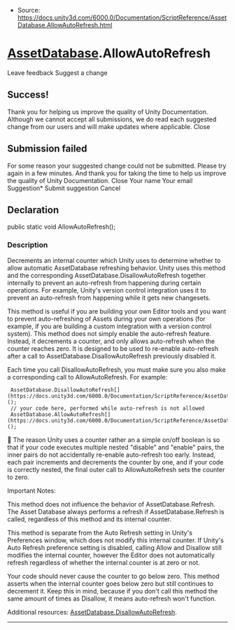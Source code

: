 * Source: https://docs.unity3d.com/6000.0/Documentation/ScriptReference/AssetDatabase.AllowAutoRefresh.html

#  [AssetDatabase](https://docs.unity3d.com/6000.0/Documentation/ScriptReference/AssetDatabase.html).AllowAutoRefresh
Leave feedback
Suggest a change
## Success!
Thank you for helping us improve the quality of Unity Documentation. Although we cannot accept all submissions, we do read each suggested change from our users and will make updates where applicable.
Close
## Submission failed
For some reason your suggested change could not be submitted. Please <a>try again</a> in a few minutes. And thank you for taking the time to help us improve the quality of Unity Documentation.
Close
Your name Your email Suggestion* Submit suggestion
Cancel
## Declaration
public static void AllowAutoRefresh(); 
### Description
Decrements an internal counter which Unity uses to determine whether to allow automatic AssetDatabase refreshing behavior.
Unity uses this method and the corresponding AssetDatabase.DisallowAutoRefresh together internally to prevent an auto-refresh from happening during certain operations. For example, Unity's version control integration uses it to prevent an auto-refresh from happening while it gets new changesets.  
  
This method is useful if you are building your own Editor tools and you want to prevent auto-refreshing of Assets during your own operations (for example, if you are building a custom integration with a version control system). This method does not simply enable the auto-refresh feature. Instead, it decrements a counter, and only allows auto-refresh when the counter reaches zero. It is designed to be used to re-enable auto-refresh after a call to AssetDatabase.DisallowAutoRefresh previously disabled it.  
  
Each time you call DisallowAutoRefresh, you must make sure you also make a corresponding call to AllowAutoRefresh. For example:
```
 AssetDatabase.DisallowAutoRefresh[](https://docs.unity3d.com/6000.0/Documentation/ScriptReference/AssetDatabase.DisallowAutoRefresh.html)();
 // your code here, performed while auto-refresh is not allowed
 AssetDatabase.AllowAutoRefresh[](https://docs.unity3d.com/6000.0/Documentation/ScriptReference/AssetDatabase.AllowAutoRefresh.html)();
```

The reason Unity uses a counter rather an a simple on/off boolean is so that if your code executes multiple nested "disable" and "enable" pairs, the inner pairs do not accidentally re-enable auto-refresh too early. Instead, each pair increments and decrements the counter by one, and if your code is correctly nested, the final outer call to AllowAutoRefresh sets the counter to zero.  
  
Important Notes:  
  
This method does not influence the behavior of AssetDatabase.Refresh. The Asset Database always performs a refresh if AssetDatabase.Refresh is called, regardless of this method and its internal counter.  
  
This method is separate from the Auto Refresh setting in Unity's Preferences window, which does not modify this internal counter. If Unity's Auto Refresh preference setting is disabled, calling Allow and Disallow still modifies the internal counter, however the Editor does not automatically refresh regardless of whether the internal counter is at zero or not.  
  
Your code should never cause the counter to go below zero. This method asserts when the internal counter goes below zero but still continues to decrement it. Keep this in mind, because if you don't call this method the same amount of times as Disallow, it means auto-refresh won't function.  
  
Additional resources: [AssetDatabase.DisallowAutoRefresh](https://docs.unity3d.com/6000.0/Documentation/ScriptReference/AssetDatabase.DisallowAutoRefresh.html).
* * *
